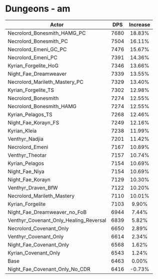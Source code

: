 # Dungeons - am
| Actor | DPS | Increase |
|---|:---:|:---:|
|Necrolord_Bonesmith_HAMG_PC|7680|18.83%|
|Necrolord_Bonesmith_PC|7504|16.11%|
|Necrolord_Emeni_GC_PC|7476|15.67%|
|Necrolord_Emeni_PC|7391|14.36%|
|Kyrian_Forgelite_HoG|7346|13.66%|
|Night_Fae_Dreamweaver|7339|13.55%|
|Necrolord_Marileth_Mastery_PC|7329|13.40%|
|Kyrian_Forgelite_TS|7302|12.98%|
|Necrolord_Bonesmith|7274|12.55%|
|Necrolord_Bonesmith_HAMG|7274|12.55%|
|Kyrian_Pelagos_TS|7268|12.46%|
|Night_Fae_Korayn_FS|7249|12.16%|
|Kyrian_Kleia|7238|11.99%|
|Venthyr_Nadjia|7201|11.42%|
|Necrolord_Emeni|7167|10.89%|
|Venthyr_Theotar|7157|10.74%|
|Kyrian_Pelagos|7154|10.69%|
|Night_Fae_Niya|7154|10.69%|
|Night_Fae_Korayn|7129|10.30%|
|Venthyr_Draven_BfW|7122|10.20%|
|Necrolord_Marileth_Mastery|7110|10.01%|
|Kyrian_Forgelite|7103|9.90%|
|Night_Fae_Dreamweaver_no_FoB|6944|7.44%|
|Venthyr_Covenant_Only_Healing_Reversal|6839|5.82%|
|Necrolord_Covenant_Only|6650|2.89%|
|Venthyr_Covenant_Only|6614|2.34%|
|Night_Fae_Covenant_Only|6568|1.62%|
|Kyrian_Covenant_Only|6543|1.24%|
|Base|6463|0.00%|
|Night_Fae_Covenant_Only_No_CDR|6416|-0.73%|
